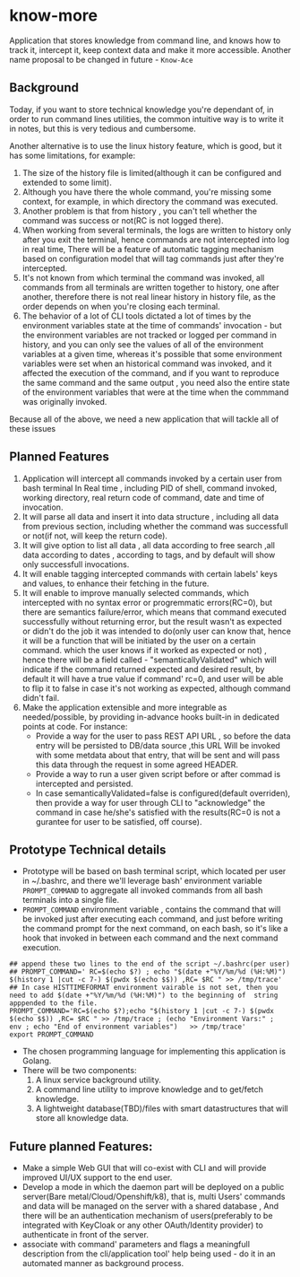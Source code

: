 # know-more
Application that stores knowledge from command line, and knows how to track it, intercept it, keep context data and make it more accessible.
Another name proposal to be changed in future - `Know-Ace`

## Background

Today, if you want to store technical knowledge you're dependant of, in order to run command lines utilities, the common intuitive way is to write it in notes, but this is very tedious and cumbersome.

Another alternative is to use the linux history feature, which is good, but it has some limitations, for example:

1. The size of the history file is limited(although it can be configured and extended to some limit).
2. Although you have there the whole command, you're missing some context, for example,  in which directory the command was executed.
3. Another problem is that from history , you can't tell whether the command was success or not(RC is not logged there).
4. When working from several terminals, the logs are written to history only after you exit the terminal, hence commands are not intercepted into log in real time, There will be a feature of automatic tagging mechanism  based on configuration model that will tag commands just after they're intercepted.
5. It's not known from which terminal the command was invoked, all commands from all terminals are written together to history, one after another, therefore there is not real linear history in history file, as the order depends on when you're closing each terminal.
6. The behavior of a lot of CLI tools dictated a lot of times by the environment variables state at the time of commands' invocation - but the environment variables are not tracked or logged per command in history, and you can only see the values of all of the environment variables at a given time, whereas it's possible that some environment variables were set when an historical command was invoked, and it affected the execution of the command, and if you want to reproduce the same command and the same output , you need also the entire state of the environment variables that were at the time when the commmand was originally invoked.

Because all of the above, we need a new application that will tackle all of these issues

## Planned Features
1. Application will intercept all commands invoked by a certain user from bash terminal In Real time , including PID of shell, command invoked, working directory, real return code of command, date and time of invocation.
2. It will parse all data and insert it into data structure , including all data from previous section, including whether the command was successfull or not(if not, will keep the return code).
3. It will give option to list all data , all data according to free search ,all data according to dates , according to tags, and by default will show only successfull invocations.
4. It will enable tagging intercepted commands with certain labels' keys and values, to enhance their fetching in the future.
5. It will enable to improve manually selected commands, which intercepted with no syntax error or progremmatic errors(RC=0), but there are semantics failure/error, which means that command executed successfully without returning error, but the result wasn't as expected or didn't do the job it was intended to do(only user can know that, hence it will be a function that will be initiated by the user on a certain command. which the user knows if it worked as expected or not) , hence there will be a field called - "semanticallyValidated" which will indicate if the command returned expected and desired result, by default it will have a true value if command' rc=0, and user will be able to flip it to false in case it's not working as expected, although command didn't fail.
6. Make the application extensible and more integrable as needed/possible, by providing in-advance hooks built-in in dedicated points at code.
   For instance:
    - Provide a way for the user to pass REST API URL , so before the data entry will be persisted to DB/data source ,this URL Will be invoked with some metdata about that entry, that will be sent and will pass this data through the request in some agreed HEADER.    
    - Provide a way to run a user given script before or after commad is intercepted and persisted.
    - In case semanticallyValidated=false is configured(default overriden), then provide a way for user through CLI to "acknowledge" the command in case he/she's satisfied with the results(RC=0 is not a gurantee for user to be satisfied, off course).


## Prototype Technical details

- Prototype will be based on bash terminal script, which located per user in ~/.bashrc, and there we'll leverage bash' environment variable `PROMPT_COMMAND`   to aggregate all invoked commands from all bash terminals into a single file.
- `PROMPT_COMMAND` environment variable , contains the command that will be invoked just after executing each command, and just before writing the command prompt for the next command, on each bash, so it's like a hook that invoked in between each command and the next command execution.

```shell
## append these two lines to the end of the script ~/.bashrc(per user)
## PROMPT_COMMAND=' RC=$(echo $?) ; echo "$(date +"%Y/%m/%d (%H:%M)") $(history 1 |cut -c 7-) $(pwdx $(echo $$)) ,RC= $RC " >> /tmp/trace'
## In case HISTTIMEFORMAT environment vairable is not set, then you need to add $(date +"%Y/%m/%d (%H:%M)") to the beginning of  string apppended to the file.
PROMPT_COMMAND='RC=$(echo $?);echo "$(history 1 |cut -c 7-) $(pwdx $(echo $$)) ,RC= $RC " >> /tmp/trace ; (echo "Environment Vars:" ;  env ; echo "End of environment variables")   >> /tmp/trace'
export PROMPT_COMMAND
```
- The chosen programming language for implementing this application is Golang.
- There will be two components:
  1. A linux service background utility.
  2. A command line utility to improve knowledge and to get/fetch knowledge.
  3. A lightweight database(TBD)/files with smart datastructures that will store all knowledge data.

## Future planned Features:

- Make a simple Web GUI that will co-exist with CLI and will provide improved UI/UX support to the end user.
- Develop a mode in which the daemon part will be deployed on a public server(Bare metal/Cloud/Openshift/k8), that is,  multi Users' commands and data will be managed on the server with a shared database , And there will be an authentication mechanism of users(preferably to be integrated with KeyCloak or any other OAuth/Identity provider) to authenticate in front of the server.
- associate with command' parameters and flags a meaningfull description from the cli/application tool' help being used - do it in an automated manner as background process.
